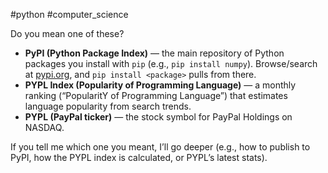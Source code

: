 #python #computer_science

Do you mean one of these?

- **PyPI (Python Package Index)** — the main repository of Python packages you install with `pip` (e.g., `pip install numpy`). Browse/search at [pypi.org](http://pypi.org), and `pip install <package>` pulls from there.
- **PYPL Index (Popularity of Programming Language)** — a monthly ranking (“PopularitY of Programming Language”) that estimates language popularity from search trends.
- **PYPL (PayPal ticker)** — the stock symbol for PayPal Holdings on NASDAQ.

If you tell me which one you meant, I’ll go deeper (e.g., how to publish to PyPI, how the PYPL index is calculated, or PYPL’s latest stats).